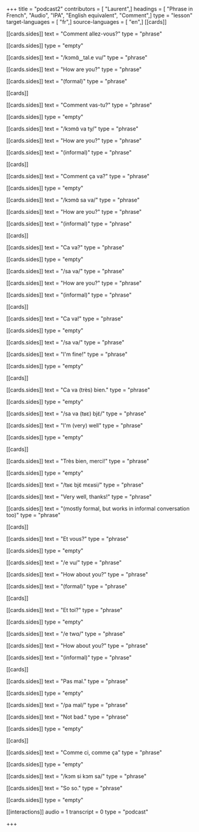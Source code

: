 +++
title = "podcast2"
contributors = [ "Laurent",]
headings = [ "Phrase in French", "Audio", "IPA", "English equivalent", "Comment",]
type = "lesson"
target-languages = [ "fr",]
source-languages = [ "en",]
[[cards]]

[[cards.sides]]
text = "Comment allez-vous?"
type = "phrase"

[[cards.sides]]
type = "empty"

[[cards.sides]]
text = "/kɔmɑ̃‿tal.e vu/"
type = "phrase"

[[cards.sides]]
text = "How are you?"
type = "phrase"

[[cards.sides]]
text = "(formal)"
type = "phrase"

[[cards]]

[[cards.sides]]
text = "Comment vas-tu?"
type = "phrase"

[[cards.sides]]
type = "empty"

[[cards.sides]]
text = "/kɔmɑ̃ va ty/"
type = "phrase"

[[cards.sides]]
text = "How are you?"
type = "phrase"

[[cards.sides]]
text = "(informal)"
type = "phrase"

[[cards]]

[[cards.sides]]
text = "Comment ça va?"
type = "phrase"

[[cards.sides]]
type = "empty"

[[cards.sides]]
text = "/kɔmɑ̃ sa va/"
type = "phrase"

[[cards.sides]]
text = "How are you?"
type = "phrase"

[[cards.sides]]
text = "(informal)"
type = "phrase"

[[cards]]

[[cards.sides]]
text = "Ca va?"
type = "phrase"

[[cards.sides]]
type = "empty"

[[cards.sides]]
text = "/sa va/"
type = "phrase"

[[cards.sides]]
text = "How are you?"
type = "phrase"

[[cards.sides]]
text = "(informal)"
type = "phrase"

[[cards]]

[[cards.sides]]
text = "Ca va!"
type = "phrase"

[[cards.sides]]
type = "empty"

[[cards.sides]]
text = "/sa va/"
type = "phrase"

[[cards.sides]]
text = "I'm fine!"
type = "phrase"

[[cards.sides]]
type = "empty"

[[cards]]

[[cards.sides]]
text = "Ca va (très) bien."
type = "phrase"

[[cards.sides]]
type = "empty"

[[cards.sides]]
text = "/sa va (tʁɛ) bjɛ̃/"
type = "phrase"

[[cards.sides]]
text = "I'm (very) well"
type = "phrase"

[[cards.sides]]
type = "empty"

[[cards]]

[[cards.sides]]
text = "Très bien, merci!"
type = "phrase"

[[cards.sides]]
type = "empty"

[[cards.sides]]
text = "/tʁɛ bjɛ̃ mɛʁsi/"
type = "phrase"

[[cards.sides]]
text = "Very well, thanks!"
type = "phrase"

[[cards.sides]]
text = "(mostly formal, but works in informal conversation too)"
type = "phrase"

[[cards]]

[[cards.sides]]
text = "Et vous?"
type = "phrase"

[[cards.sides]]
type = "empty"

[[cards.sides]]
text = "/e vu/"
type = "phrase"

[[cards.sides]]
text = "How about you?"
type = "phrase"

[[cards.sides]]
text = "(formal)"
type = "phrase"

[[cards]]

[[cards.sides]]
text = "Et toi?"
type = "phrase"

[[cards.sides]]
type = "empty"

[[cards.sides]]
text = "/e twɑ/"
type = "phrase"

[[cards.sides]]
text = "How about you?"
type = "phrase"

[[cards.sides]]
text = "(informal)"
type = "phrase"

[[cards]]

[[cards.sides]]
text = "Pas mal."
type = "phrase"

[[cards.sides]]
type = "empty"

[[cards.sides]]
text = "/pa mal/"
type = "phrase"

[[cards.sides]]
text = "Not bad."
type = "phrase"

[[cards.sides]]
type = "empty"

[[cards]]

[[cards.sides]]
text = "Comme ci, comme ça"
type = "phrase"

[[cards.sides]]
type = "empty"

[[cards.sides]]
text = "/kɔm si kɔm sa/"
type = "phrase"

[[cards.sides]]
text = "So so."
type = "phrase"

[[cards.sides]]
type = "empty"

[[interactions]]
audio = 1
transcript = 0
type = "podcast"

+++

